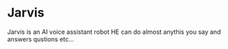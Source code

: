 # Jarvis
Jarvis is an AI voice assistant robot 
HE can do almost anythis you say and answers qustions etc...
